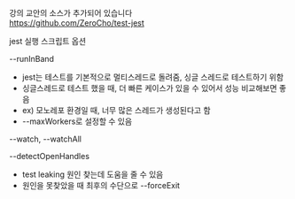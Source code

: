 강의 교안의 소스가 추가되어 있습니다  
https://github.com/ZeroCho/test-jest

jest 실행 스크립트 옵션

--runInBand

- jest는 테스트를 기본적으로 멀티스레드로 돌려줌, 싱글 스레드로 테스트하기 위함
- 싱글스레드로 테스트 했을 때, 더 빠른 케이스가 있을 수 있어서 성능 비교해보면 좋음
- ex) 모노레포 환경일 때, 너무 많은 스레드가 생성된다고 함
- --maxWorkers로 설정할 수 있음

--watch, --watchAll

--detectOpenHandles

- test leaking 원인 찾는데 도움을 줄 수 있음
- 원인을 못찾았을 때 최후의 수단으로 --forceExit

